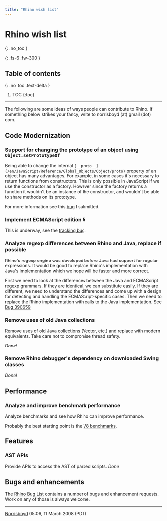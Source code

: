 ```yaml
---
title: "Rhino wish list"
---
```

# Rhino wish list
{: .no_toc }

{: .fs-6 .fw-300 }

## Table of contents
{: .no_toc .text-delta }

1. TOC
{:toc}

---
The following are some ideas of ways people can contribute to Rhino. If something below strikes your fancy, write to norrisboyd (at) gmail (dot) com.

## Code Modernization

### Support for changing the prototype of an object using `Object.setPrototypeOf`

Being able to change the internal `[__proto__](/en/JavaScript/Reference/Global_Objects/Object/proto)` property of an object has many advantages. For example, in some cases it's necessary to return functions from constructors. This is only possible in JavaScript if we use the constructor as a factory. However since the factory returns a function it wouldn't be an instance of the constructor, and wouldn't be able to share methods on its prototype.

For more information see this [bug](https://bugs.ecmascript.org/show_bug.cgi?id=264) I submitted.

### Implement ECMAScript edition 5

This is underway, see the [tracking bug](https://bugzilla.mozilla.org/show_bug.cgi?id=489326).

### Analyze regexp differences between Rhino and Java, replace if possible

Rhino's regexp engine was developed before Java had support for regular expressions. It would be good to replace Rhino's implementation with Java's implementation which we hope will be faster and more correct.

First we need to look at the differences between the Java and ECMAScript regexp grammars. If they are identical, we can substitute easily. If they are different, we need to understand the differences and come up with a design for detecting and handling the ECMAScript-specific cases. Then we need to replace the Rhino implementation with calls to the Java implementation. See [Bug 390659](https://bugzilla.mozilla.org/show_bug.cgi?id=390659)

### Remove uses of old Java collections

Remove uses of old Java collections (Vector, etc.) and replace with modern equivalents. Take care not to compromise thread safety.

_Done!_

### Remove Rhino debugger's dependency on downloaded Swing classes

_Done!_

## Performance

### Analyze and improve benchmark performance

Analyze benchmarks and see how Rhino can improve performance.

Probably the best starting point is the [V8 benchmarks](http://v8.googlecode.com/svn/data/benchmarks/v5/run.html).



## Features

### AST APIs

Provide APIs to access the AST of parsed scripts. _Done_



## Bugs and enhancements

The [Rhino Bug List](https://bugzilla.mozilla.org/buglist.cgi?bug_file_loc=&bug_file_loc_type=allwordssubstr&bug_id=&bug_status=UNCONFIRMED&bug_status=NEW&bug_status=ASSIGNED&bug_status=REOPENED&bugidtype=include&chfieldfrom=&chfieldto=Now&chfieldvalue=&email1=&email2=&emailassigned_to1=1&emailassigned_to2=1&emailqa_contact2=1&emailreporter2=1&emailtype1=exact&emailtype2=exact&field-1-0-0=product&field-1-1-0=bug_status&field0-0-0=noop&keywords=&keywords_type=allwords&long_desc=&long_desc_type=substring&product=Rhino&query_format=advanced&remaction=&short_desc=&short_desc_type=allwordssubstr&status_whiteboard=&status_whiteboard_type=allwordssubstr&type-1-0-0=anyexact&type-1-1-0=anyexact&type0-0-0=noop&value-1-0-0=Rhino&value-1-1-0=UNCONFIRMED,NEW,ASSIGNED,REOPENED&value0-0-0=&votes=&order=bugs.bug_id&query_based_on=) contains a number of bugs and enhancement requests. Work on any of those is always welcome.



---

[Norrisboyd](/User:Norrisboyd) 05:06, 11 March 2008 (PDT)